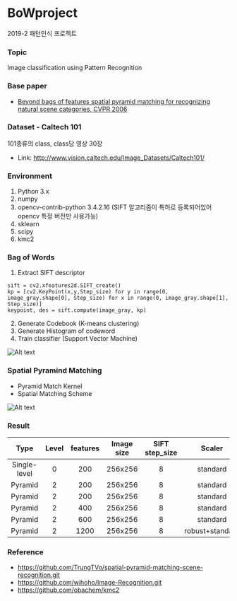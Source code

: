 # BoWproject
2019-2 패턴인식 프로젝트

### Topic
Image classification using Pattern Recognition


### Base paper
* [Beyond bags of features spatial pyramid matching for recognizing natural scene categories, CVPR 2006](https://inc.ucsd.edu/~marni/Igert/Lazebnik_06.pdf)


### Dataset - Caltech 101
101종류의 class, class당 영상 30장
* Link: http://www.vision.caltech.edu/Image_Datasets/Caltech101/


### Environment
1. Python 3.x
2. numpy
3. opencv-contrib-python 3.4.2.16 (SIFT 알고리즘이 특허로 등록되어있어 opencv 특정 버전만 사용가능)
4. sklearn
5. scipy
6. kmc2


### Bag of Words
1. Extract SIFT descriptor
```
sift = cv2.xfeatures2d.SIFT_create()
kp = [cv2.KeyPoint(x,y,Step_size) for y in range(0, image_gray.shape[0], Step_size) for x in range(0, image_gray.shape[1],   Step_size)]
keypoint, des = sift.compute(image_gray, kp)
```

2. Generate Codebook (K-means clustering)
3. Generate Histogram of codeword
4. Train classifier (Support Vector Machine)

![Alt text](https://t1.daumcdn.net/cfile/tistory/2171564C5302BF5F27)

### Spatial Pyramind Matching
+ Pyramid Match Kernel
+ Spatial Matching Scheme 

![Alt text](https://t1.daumcdn.net/cfile/tistory/2407DA485302FE6009)


### Result
| Type | Level | features | Image size | SIFT step_size | Scaler | SVM Kernel | Accuracy|
|:----:|:-----:|:--------:|:----------:|:--------------:|:------:|:----------:|:-------:|
Single-level | 0 | 200 | 256x256 | 8 | standard | RBF | 0.40070 |
Pyramid | 2 | 200 | 256x256 | 8 | standard | RBF | 0.48877 |
Pyramid | 2 | 200 | 256x256 | 8 | standard | Precomputed | 0.54669 |
Pyramid | 2 | 400 | 256x256 | 8 | standard | Precomputed | 0.56737 |
Pyramid | 2 | 600 | 256x256 | 8 | standard | Precomputed | 0.58333 |
Pyramid | 2 | 1200 | 256x256 | 8 | robust+standard | Precomputed | 0.61406 |


### Reference
* https://github.com/TrungTVo/spatial-pyramid-matching-scene-recognition.git
* https://github.com/wihoho/Image-Recognition.git
* https://github.com/obachem/kmc2
